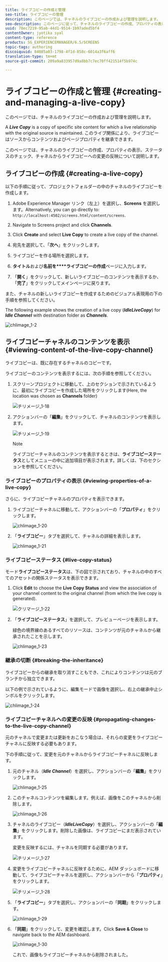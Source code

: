 ```yaml
---
title: ライブコピーの作成と管理
seo-title: ライブコピーの管理
description: このページでは、チャネルのライブコピーの作成および管理を説明します。
seo-description: このページに従って、チャネルのライブコピーの作成、プロパティの表示、ステータスの確認、チャネルからそのライブコピーへの変更の反映をおこないます。
uuid: 78ec7219-95ab-44d1-9514-1b97aded5bf4
contentOwner: jyotika syal
content-type: reference
products: SG_EXPERIENCEMANAGER/6.5/SCREENS
topic-tags: authoring
discoiquuid: 84085a03-1798-4f1d-858c-6014a3f6aff6
translation-type: tm+mt
source-git-commit: 209a9a833957d9a8bb7c7ec70ff421514f5b974c

---
```



# ライブコピーの作成と管理 {#creating-and-managing-a-live-copy}

このページでは、チャネルのライブコピーの作成および管理を説明します。

A ***Live Copy*** is a copy of specific site content for which a live relationship with the original source is maintained. このライブ関係により、ライブコピーはソースからコンテンツおよびページプロパティを継承できます。

このページでは、チャネルのライブコピーの作成、プロパティの表示、ステータスのチェック、チャネルからライブコピーへの変更の反映について説明します。


## ライブコピーの作成 {#creating-a-live-copy}

以下の手順に従って、プロジェクトフォルダーの中のチャネルのライブコピーを作成します。

1. Adobe Experience Manager リンク（左上）を選択し、**Screens** を選択します。Alternatively, you can ﻿go directly to: `http://localhost:4502/screens.html/content/screens`.

1. Navigate to Screens project and click **Channels**.
1. Click **Create** and select **Live Copy** to create a live copy of the channel.

1. 宛先を選択して、「**次へ**」をクリックします。
1. ライブコピーを作る場所を選択します。
1. **タイトル**&#x200B;および&#x200B;**名前を****ライブコピーの作成**&#x200B;ページに入力します。

1. 「**開く**」をクリックして、新しいライブコピーのコンテンツを表示するか、「**完了**」をクリックしてメインページに戻ります。

また、チャネルの新しいライブコピーを作成するためのビジュアル表現用の下の手順を参照してください。

The following example shows the creation of a live copy (***IdleLiveCopy***) for ***Idle Channel*** with destination folder as ***Channels***.

![chlimage_1-2](assets/chlimage_1-2.gif)

## ライブコピーチャネルのコンテンツを表示 {#viewing-content-of-the-live-copy-channel}

ライブコピーは、既に存在するチャネルのコピーです。

ライブコピーのコンテンツを表示するには、次の手順を参照してください。

1. スクリーンプロジェクトに移動して、上のセクションで示されているように、最初にライブコピーを作成した場所をクリックします(Here, the location was chosen as **Channels** folder)

   ![チリメージ_1-18](assets/chlimage_1-18.png)

1. アクションバーの「**編集**」をクリックして、チャネルのコンテンツを表示します。

   ![チリメージ_1-19](assets/chlimage_1-19.png)

   >[!NOTE]
   >
   >ライブコピーチャネルのコンテンツを表示するときは、**ライブコピーステータス**&#x200B;としてメニューの中に追加項目が表示されます。詳しくは、下のセクションを参照してください。

### ライブコピーのプロパティの表示 {#viewing-properties-of-a-live-copy}

さらに、ライブコピーチャネルのプロパティを表示できます。

1. ライブコピーチャネルに移動して、アクションバーの「**プロパティ**」をクリックします。

   ![chlimage_1-20](assets/chlimage_1-20.png)

1. 「**ライブコピー**」タブを選択して、チャネルの詳細を表示します。

   ![chlimage_1-21](assets/chlimage_1-21.png)

### ライブコピーステータス {#live-copy-status}

モード&#x200B;**ライブコピーステータス**&#x200B;は、下の図で示されており、チャネルの中のすべてのアセットの関係ステータスを表示できます。

1. Click **Edit** to choose the **Live Copy Status** and view the association of your channel content to the original channel (from which the live copy is generated).

   ![クリマージ_1-22](assets/chlimage_1-22.png)

1. 「**ライブコピーステータス**」を選択して、プレビューページを表示します。

   緑色の境界線のあるすべてのリソースは、コンテンツが元のチャネルから継承されたことを示します。

   ![chlimage_1-23](assets/chlimage_1-23.png)

### 継承の切断 {#breaking-the-inheritance}

ライブコピーからの継承を取り消すこともでき、これによりコンテンツは元のブランチから独立できます。

以下の例で示されているように、編集モードで画像を選択し、右上の継承中止シンボルをクリックします。

![chlimage_1-24](assets/chlimage_1-24.png)

### ライブコピーチャネルへの変更の反映 {#propagating-changes-to-the-live-copy-channel}

元のチャネルで変更または更新をおこなう場合は、それらの変更をライブコピーチャネルに反映する必要もあります。

下の手順に従って、変更を元のチャネルからライブコピーチャネルに反映します。

1. 元のチャネル（***Idle Channel***）を選択し、アクションバーの「**編集**」をクリックします。

   ![chlimage_1-25](assets/chlimage_1-25.png)

1. このチャネルコンテンツを編集します。例えば、画像をこのチャネルから削除します。

   ![chlimage_1-26](assets/chlimage_1-26.png)

1. チャネルのライブコピー（***IdleLiveCopy***）を選択し、アクションバーの「**編集**」をクリックします。削除した画像は、ライブコピーにまだ表示されています。

   変更を反映するには、チャネルを同期する必要があります。

   ![チリメージ_1-27](assets/chlimage_1-27.png)

1. 変更をライブコピーチャネルに反映するために、AEM ダッシュボードに移動して、ライブコピーチャネルを選択し、アクションバーから「**プロパティ**」をクリックします。

   ![チリメージ_1-28](assets/chlimage_1-28.png)

1. 「**ライブコピー**」タブを選択し、アクションバーの「**同期**」をクリックします。

   ![chlimage_1-29](assets/chlimage_1-29.png)

1. 「**同期**」をクリックして、変更を確認します。Click **Save &amp; Close** to navigate back to the AEM dashboard.

   ![chlimage_1-30](assets/chlimage_1-30.png)

   これで、画像もライブコピーチャネルから削除されました。

